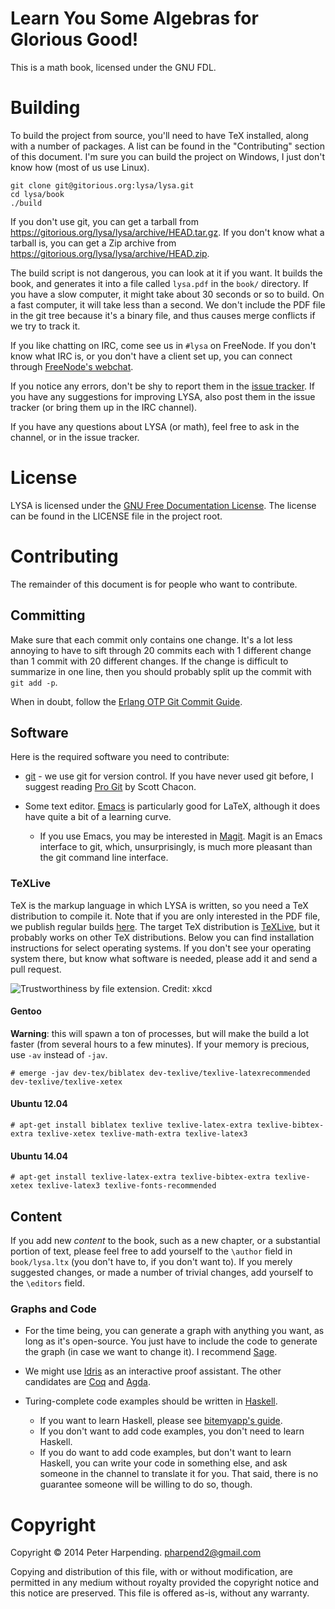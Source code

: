 # Learn You Some Algebras for Glorious Good!

This is a math book, licensed under the GNU FDL.

# Building

To build the project from source, you'll need to have TeX installed, along with
a number of packages. A list can be found in the "Contributing" section of this
document. I'm sure you can build the project on Windows, I just don't know how
(most of us use Linux).

```
git clone git@gitorious.org:lysa/lysa.git
cd lysa/book
./build
```

If you don't use git, you can get a tarball from
<https://gitorious.org/lysa/lysa/archive/HEAD.tar.gz>. If you don't know what a
tarball is, you can get a Zip archive from
<https://gitorious.org/lysa/lysa/archive/HEAD.zip>.

The build script is not dangerous, you can look at it if you want. It builds the
book, and generates it into a file called `lysa.pdf` in the `book/`
directory. If you have a slow computer, it might take about 30 seconds or so to
build. On a fast computer, it will take less than a second. We don't include the
PDF file in the git tree because it's a binary file, and thus causes merge
conflicts if we try to track it.

If you like chatting on IRC, come see us in `#lysa` on FreeNode. If you don't
know what IRC is, or you don't have a client set up, you can connect through
[FreeNode's webchat][webchat].

If you notice any errors, don't be shy to report them in the
[issue tracker](//github.com/pharpend/lysa/issues). If you have any suggestions
for improving LYSA, also post them in the issue tracker (or bring them up in the
IRC channel).

If you have any questions about LYSA (or math), feel free to ask in the channel,
or in the issue tracker.

[webchat]: http://webchat.freenode.net/?channels=lysa


# License

LYSA is licensed under the [GNU Free Documentation License][gfdl]. The license
can be found in the LICENSE file in the project root.

[gfdl]: https://gnu.org/licenses/fdl.html

# Contributing

The remainder of this document is for people who want to contribute.

## Committing

Make sure that each commit only contains one change. It's a lot less annoying to
have to sift through 20 commits each with 1 different change than 1 commit with
20 different changes. If the change is difficult to summarize in one line, then
you should probably split up the commit with `git add -p`.

When in doubt, follow the
[Erlang OTP Git Commit Guide](https://github.com/erlang/otp/wiki/Writing-good-commit-messages).

## Software

Here is the required software you need to contribute:

* [git][gitscm] - we use git for version control. If you have never used git
  before, I suggest reading [Pro Git][progit] by Scott Chacon.

* Some text editor. [Emacs][emacs] is particularly good for LaTeX, although it
  does have quite a bit of a learning curve.
    + If you use Emacs, you may be interested in [Magit][magit]. Magit is an
    Emacs interface to git, which, unsurprisingly, is much more pleasant than
    the git command line interface.

[emacs]: https://www.gnu.org/software/emacs/
[gitscm]: http://git-scm.com/
[magit]: https://magit.github.io/
[progit]: http://git-scm.com/book/en/v2

### TeXLive

TeX is the markup language in which LYSA is written, so you need a TeX
distribution to compile it. Note that if you are only interested in the PDF
file, we publish regular builds [here](http://184.164.72.39/lysa/). The target
TeX distribution is [TeXLive][texlive], but it probably works on other TeX
distributions. Below you can find installation instructions for select operating
systems. If you don't see your operating system there, but know what software is
needed, please add it and send a pull request.

![Trustworthiness by file extension. Credit: xkcd](http://imgs.xkcd.com/comics/file_extensions.png)


#### Gentoo

**Warning**: this will spawn a ton of processes, but will make the build a lot
faster (from several hours to a few minutes). If your memory is precious, use
`-av` instead of `-jav`.

    # emerge -jav dev-tex/biblatex dev-texlive/texlive-latexrecommended dev-texlive/texlive-xetex

#### Ubuntu 12.04

    # apt-get install biblatex texlive texlive-latex-extra texlive-bibtex-extra texlive-xetex texlive-math-extra texlive-latex3

#### Ubuntu 14.04

    # apt-get install texlive-latex-extra texlive-bibtex-extra texlive-xetex texlive-latex3 texlive-fonts-recommended

[texlive]: https://www.tug.org/texlive/


## Content

If you add new *content* to the book, such as a new chapter, or a substantial
portion of text, please feel free to add yourself to the `\author` field in
`book/lysa.ltx` (you don't have to, if you don't want to). If you merely
suggested changes, or made a number of trivial changes, add yourself to the
`\editors` field.

### Graphs and Code

* For the time being, you can generate a graph with anything you want, as long
  as it's open-source. You just have to include the code to generate the graph
  (in case we want to change it). I recommend [Sage][sage].

* We might use [Idris][idris] as an interactive proof assistant. The other
  candidates are [Coq][coq] and [Agda][agda].

* Turing-complete code examples should be written in [Haskell][hs]. 
    + If you want to learn Haskell, please see [bitemyapp's guide][learnhs]. 
    + If you don't want to add code examples, you don't need to learn Haskell.
    + If you do want to add code examples, but don't want to learn Haskell, you
      can write your code in something else, and ask someone in the channel to
      translate it for you. That said, there is no guarantee someone will be
      willing to do so, though.

[agda]: http://wiki.portal.chalmers.se/agda/pmwiki.php
[coq]: https://coq.inria.fr/
[hs]: https://www.haskell.org/haskellwiki/Haskell
[idris]: http://www.idris-lang.org/
[learnhs]: https://github.com/bitemyapp/learnhaskell
[sage]: http://www.sagemath.org/

# Copyright

Copyright © 2014 Peter Harpending. <pharpend2@gmail.com>

Copying and distribution of this file, with or without modification, are
permitted in any medium without royalty provided the copyright notice and this
notice are preserved.  This file is offered as-is, without any warranty.

